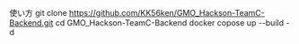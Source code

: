 使い方
git clone https://github.com/KK56ken/GMO_Hackson-TeamC-Backend.git
cd GMO_Hackson-TeamC-Backend
docker copose up --build -d
